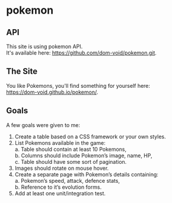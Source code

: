 # pokemon

## API  
This site is using pokemon API.  
It's available here: <https://github.com/dom-void/pokemon.git>.  

## The Site
You like Pokemons, you'll find something for yourself here:  
<https://dom-void.github.io/pokemon/>.  

## Goals  
A few goals were given to me:  
1. Create a table based on a CSS framework or your own styles.  
2. List Pokemons available in the game:  
a. Table should contain at least 10 Pokemons,  
b. Columns should include Pokemon’s image, name, HP,  
c. Table should have some sort of pagination.  
3. Images should rotate on mouse hover.  
4. Create a separate page with Pokemon’s details containing:  
a. Pokemon’s speed, attack, defence stats,  
b. Reference to it’s evolution forms.  
5. Add at least one unit/integration test.
